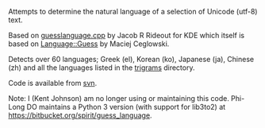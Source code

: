 Attempts to determine the natural language of a selection of Unicode (utf-8) text.

Based on [guesslanguage.cpp](http://websvn.kde.org/branches/work/sonnet-refactoring/common/nlp/guesslanguage.cpp?view=markup) by Jacob R Rideout for KDE which itself is based on [Language::Guess](http://languid.cantbedone.org/) by Maciej Ceglowski.

Detects over 60 languages; Greek (el), Korean (ko), Japanese (ja), Chinese (zh) and all the languages listed in the [trigrams](http://code.google.com/p/guess-language/source/browse/trunk/guess_language/trigrams/) directory.

Code is available from [svn](http://code.google.com/p/guess-language/source/checkout).

Note: I (Kent Johnson) am no longer using or maintaining this code. Phi-Long DO maintains a Python 3 version (with support for lib3to2) at https://bitbucket.org/spirit/guess_language.
